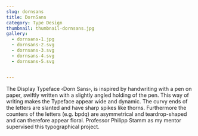 ```yaml
---
slug: dornsans
title: DornSans
category: Type Design
thumbnail: thumbnail-dornsans.jpg
gallery:
  - dornsans-1.jpg
  - dornsans-2.svg
  - dornsans-3.svg
  - dornsans-4.svg
  - dornsans-5.svg


---
```


The Display Typeface ‹Dorn Sans›, is inspired by handwriting with a pen on paper, swiftly written with a slightly angled holding of the pen. This way of writing makes the Typeface appear wide and dynamic. The curvy ends of the letters are slanted and have sharp spikes like thorns. Furthermore the counters of the letters (e.g. bpdq) are asymmetrical and teardrop-shaped and can therefore appear floral. Professor Philipp Stamm as my mentor supervised this typographical project.